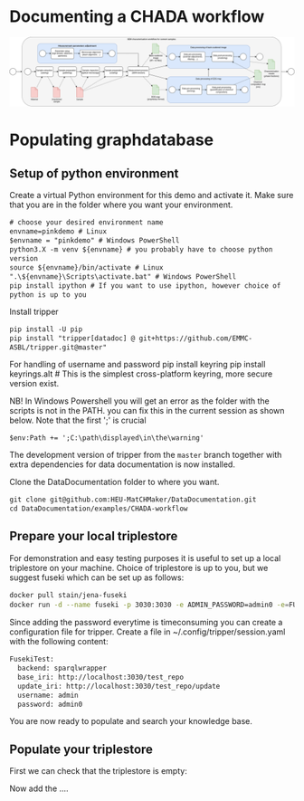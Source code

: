 Documenting a CHADA workflow
============================

![CHADA workflow](figs/SEM-CHADA-bpmn_diagram.png)



Populating graphdatabase
========================

Setup of python environment
---------------------------

Create a virtual Python environment for this demo and activate it.
Make sure that you are in the folder where you want your environment.

    # choose your desired environment name
    envname=pinkdemo # Linux
    $envname = "pinkdemo" # Windows PowerShell
    python3.X -m venv ${envname} # you probably have to choose python version
    source ${envname}/bin/activate # Linux
    ".\${envname}\Scripts\activate.bat" # Windows PowerShell
    pip install ipython # If you want to use ipython, however choice of python is up to you


Install tripper

    pip install -U pip
    pip install "tripper[datadoc] @ git+https://github.com/EMMC-ASBL/tripper.git@master"

For handling of username and password
    pip install keyring
    pip install keyrings.alt  # This is the simplest cross-platform keyring, more secure version exist.


NB! In Windows Powershell you will get an error as the folder with the scripts is not in the PATH.
you can fix this in the current session as shown below. Note that the first ';' is crucial

    $env:Path += ';C:\path\displayed\in\the\warning'


The development version of tripper from the `master` branch together with extra dependencies for data documentation is now installed.

Clone the DataDocumentation folder to where you want.


    git clone git@github.com:HEU-MatCHMaker/DataDocumentation.git
    cd DataDocumentation/examples/CHADA-workflow



Prepare your local triplestore
------------------------------

For demonstration and easy testing purposes it is useful to set up a local triplestore on your machine.
Choice of triplestore is up to you, but we suggest fuseki which can be set up as follows:

```bash
docker pull stain/jena-fuseki
docker run -d --name fuseki -p 3030:3030 -e ADMIN_PASSWORD=admin0 -e=FUSEKI_DATASET_1=test_repo stain/jena-fuseki
```

Since adding the password everytime is timeconsuming you can create a configuration file for tripper.
Create a file in ~/.config/tripper/session.yaml with the following content:

```
FusekiTest:
  backend: sparqlwrapper
  base_iri: http://localhost:3030/test_repo
  update_iri: http://localhost:3030/test_repo/update
  username: admin
  password: admin0
```

You are now ready to populate and search your knowledge base.


Populate your triplestore
-------------------------

First we can check that the triplestore is empty:



Now add the ....


